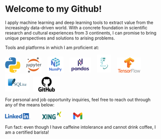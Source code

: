 # Welcome to my Github!
I apply machine learning and deep learning tools to extract value from the increasingly data-driven world. With a concrete foundation in scientific research and cultural experiences from 3 continents, I can promise to bring unique perspectives and solutions to arising problems.

Tools and platforms in which I am proficient at:

<img src="images/Python-logo.png" height="50" alt="Python">&nbsp;&nbsp;&nbsp;&nbsp;
<img src="images/Jupyter-logo.png" height="50" alt="Jupyter notebook">&nbsp;&nbsp;&nbsp;&nbsp;
<img src="images/NumPy-logo.png" height="53" alt="NumPy">&nbsp;&nbsp;&nbsp;&nbsp;
<img src="images/Pandas-darklogo.png" height="50" alt="pandas">&nbsp;&nbsp;&nbsp;&nbsp;
<img src="images/fastai_small.png" height="60" alt="Fast.ai API">&nbsp;&nbsp;&nbsp;&nbsp;
<img src="images/TensorFlow-logo.png" height="50" alt="TensorFlow">&nbsp;&nbsp;&nbsp;&nbsp;
<img src="images/SQLite-logo.png" height="60" alt="SQLite">&nbsp;&nbsp;
<img src="images/GitHub-Logo.png" height="50" alt="GitHub">

For personal and job opportunity inquiries, feel free to reach out through any of the means below:

[<img src="images/LI-Logo.png" height="20">](https://www.linkedin.com/in/tompham97/)
&nbsp;&nbsp;&nbsp;&nbsp;&nbsp;&nbsp;&nbsp;&nbsp;
[<img src="images/Xing_logo.png" height="25">](https://www.xing.com/profile/Tom_Pham051412/cv)
&nbsp;&nbsp;&nbsp;&nbsp;&nbsp;&nbsp;&nbsp;&nbsp;
[<img src="images/Gmail_Logo_512px.png" height="22">](mailto:tom.pham.hcm@gmail.com)

Fun fact: even though I have caffeine intolerance and cannot drink coffee, I am a certified barista!
<!---
hungpham15/hungpham15 is a ✨ special ✨ repository because its `README.md` (this file) appears on your GitHub profile.
You can click the Preview link to take a look at your changes.
--->
